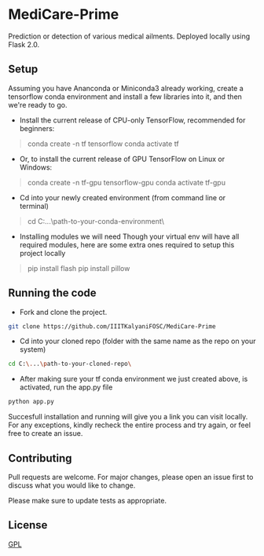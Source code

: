 # MediCare-Prime
Prediction or detection of various medical ailments. Deployed locally using Flask 2.0.

## Setup

Assuming you have Ananconda or Miniconda3 already working, create a tensorflow conda environment and install a few libraries into it, and then we're ready to go.

* Install the current release of CPU-only TensorFlow, recommended for beginners:

> conda create -n tf tensorflow
> conda activate tf

* Or, to install the current release of GPU TensorFlow on Linux or Windows:

> conda create -n tf-gpu tensorflow-gpu
> conda activate tf-gpu

* Cd into your newly created environment (from command line or terminal)
> cd C:\...\path-to-your-conda-environment\

* Installing modules we will need 
Though your virtual env will have all required modules, here are some extra ones required to setup this project locally
> pip install flash
> pip install pillow

## Running the code

* Fork and clone the project.

```bash
git clone https://github.com/IIITKalyaniFOSC/MediCare-Prime
```
* Cd into your cloned repo (folder with the same name as the repo on your system)
```bash
cd C:\...\path-to-your-cloned-repo\
```
* After making sure your tf conda environment we just created above, is activated, run the app.py file
```bash
python app.py
```

Succesfull installation and running will give you a link you can visit locally. For any exceptions, kindly recheck the entire process and try again, or feel free to create an issue.

## Contributing
Pull requests are welcome. For major changes, please open an issue first to discuss what you would like to change.

Please make sure to update tests as appropriate.

## License
[GPL](https://github.com/IIITKalyaniFOSC/MediCare-Prime/blob/main/LICENSE)
